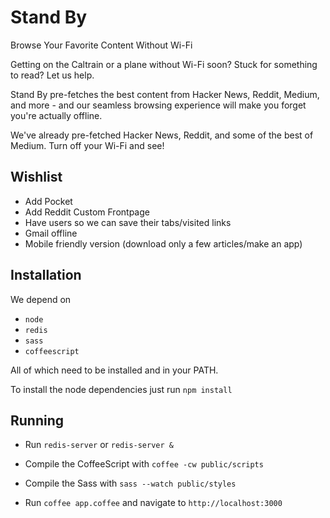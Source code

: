 Stand By
==========

Browse Your Favorite Content Without Wi-Fi



Getting on the Caltrain or a plane without Wi-Fi soon? Stuck for something to read? Let us help.

Stand By pre-fetches the best content from Hacker News, Reddit, Medium, and more - and our seamless browsing experience will make you forget you're actually offline.

We've already pre-fetched Hacker News, Reddit, and some of the best of Medium. Turn off your Wi-Fi and see!

## Wishlist

* Add Pocket
* Add Reddit Custom Frontpage
* Have users so we can save their tabs/visited links
* Gmail offline
* Mobile friendly version (download only a few articles/make an app)

## Installation

We depend on

* ```node```
* ```redis```
* ```sass```
* ```coffeescript```

All of which need to be installed and in your PATH.

To install the node dependencies just run ```npm install```


## Running

* Run ```redis-server``` or ```redis-server &```

* Compile the CoffeeScript with ```coffee -cw public/scripts```

* Compile the Sass with ```sass --watch public/styles```

* Run ```coffee app.coffee``` and navigate to ```http://localhost:3000```
